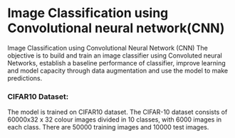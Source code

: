 # Image Classification using Convolutional neural network(CNN)
Image Classification using Convolutional Neural Network (CNN)
The objective is to build and train an image classifier using Convoluted neural Networks, establish a baseline performance of classifier, improve learning and model capacity through data augmentation and use the model to make predictions.
### CIFAR10 Dataset:
The model is trained on CIFAR10 dataset. The CIFAR-10 dataset consists of 60000x32 x 32 colour images divided in 10 classes, with 6000 images in each class. There are 50000 training images and 10000 test images.
